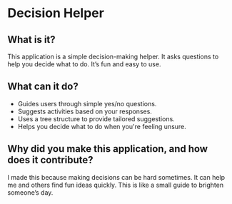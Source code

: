 # Decision Helper  

## What is it?  
This application is a simple decision-making helper. It asks questions to help you decide what to do. It’s fun and easy to use.  

## What can it do?  
- Guides users through simple yes/no questions.  
- Suggests activities based on your responses.  
- Uses a tree structure to provide tailored suggestions.  
- Helps you decide what to do when you're feeling unsure.  

## Why did you make this application, and how does it contribute?  
I made this because making decisions can be hard sometimes. It can help me and others find fun ideas quickly. This is like a small guide to brighten someone’s day.  

